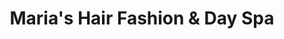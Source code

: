 ---
title: "Maria's Hair Fashion & Day Spa"
url: /jamaica-plain/marias-hair-fashion-and-day-spa/
shop: beauty
---